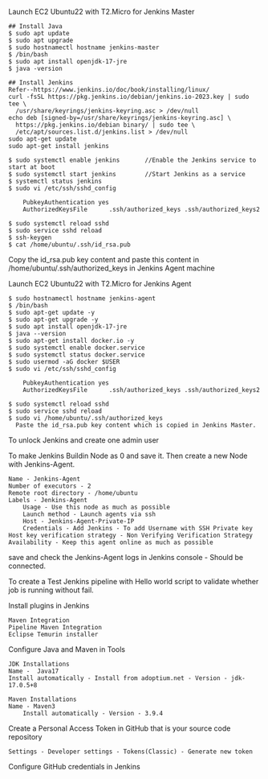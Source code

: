 Launch EC2 Ubuntu22 with T2.Micro for Jenkins Master

    ## Install Java
    $ sudo apt update
    $ sudo apt upgrade
    $ sudo hostnamectl hostname jenkins-master
    $ /bin/bash
    $ sudo apt install openjdk-17-jre
    $ java -version
    
    ## Install Jenkins
    Refer--https://www.jenkins.io/doc/book/installing/linux/
    curl -fsSL https://pkg.jenkins.io/debian/jenkins.io-2023.key | sudo tee \
      /usr/share/keyrings/jenkins-keyring.asc > /dev/null
    echo deb [signed-by=/usr/share/keyrings/jenkins-keyring.asc] \
      https://pkg.jenkins.io/debian binary/ | sudo tee \
      /etc/apt/sources.list.d/jenkins.list > /dev/null
    sudo apt-get update
    sudo apt-get install jenkins
    
    $ sudo systemctl enable jenkins       //Enable the Jenkins service to start at boot
    $ sudo systemctl start jenkins        //Start Jenkins as a service
    $ systemctl status jenkins
    $ sudo vi /etc/ssh/sshd_config

	    PubkeyAuthentication yes
	    AuthorizedKeysFile      .ssh/authorized_keys .ssh/authorized_keys2
   
    $ sudo systemctl reload sshd
    $ sudo service sshd reload
    $ ssh-keygen
    $ cat /home/ubuntu/.ssh/id_rsa.pub

Copy the id_rsa.pub key content and paste this content in /home/ubuntu/.ssh/authorized_keys in Jenkins Agent machine

Launch EC2 Ubuntu22 with T2.Micro for Jenkins Agent

    $ sudo hostnamectl hostname jenkins-agent
    $ /bin/bash
    $ sudo apt-get update -y
    $ sudo apt-get upgrade -y
    $ sudo apt install openjdk-17-jre
    $ java --version
    $ sudo apt-get install docker.io -y
    $ sudo systemctl enable docker.service
    $ sudo systemctl status docker.service
    $ sudo usermod -aG docker $USER
    $ sudo vi /etc/ssh/sshd_config
    
    	PubkeyAuthentication yes
    	AuthorizedKeysFile      .ssh/authorized_keys .ssh/authorized_keys2
       
    $ sudo systemctl reload sshd
    $ sudo service sshd reload
    $ sudo vi /home/ubuntu/.ssh/authorized_keys
      Paste the id_rsa.pub key content which is copied in Jenkins Master.

To unlock Jenkins and create one admin user

To make Jenkins Buildin Node as 0 and save it. Then create a new Node with Jenkins-Agent.

	Name - Jenkins-Agent
 	Number of executors - 2
  	Remote root directory - /home/ubuntu
   	Labels - Jenkins-Agent
    	Usage - Use this node as much as possible
     	Launch method - Launch agents via ssh
      	Host - Jenkins-Agent-Private-IP
       	Credentials - Add Jenkins - To add Username with SSH Private key
	Host key verification strategy - Non Verifying Verification Strategy
 	Availability - Keep this agent online as much as possible

save and check the Jenkins-Agent logs in Jenkins console - Should be connected.

To create a Test Jenkins pipeline with Hello world script to validate whether job is running without fail.

Install plugins in Jenkins

 	Maven Integration
  	Pipeline Maven Integration
   	Eclipse Temurin installer

Configure Java and Maven in Tools

 	JDK Installations
	Name -  Java17
 	Install automatically - Install from adoptium.net - Version - jdk-17.0.5+8

	Maven Installations
   	Name - Maven3
    	Install automatically - Version - 3.9.4

Create a Personal Access Token in GitHub that is your source code repository

 	Settings - Developer settings - Tokens(Classic) - Generate new token

Configure GitHub credentials in Jenkins

 	




